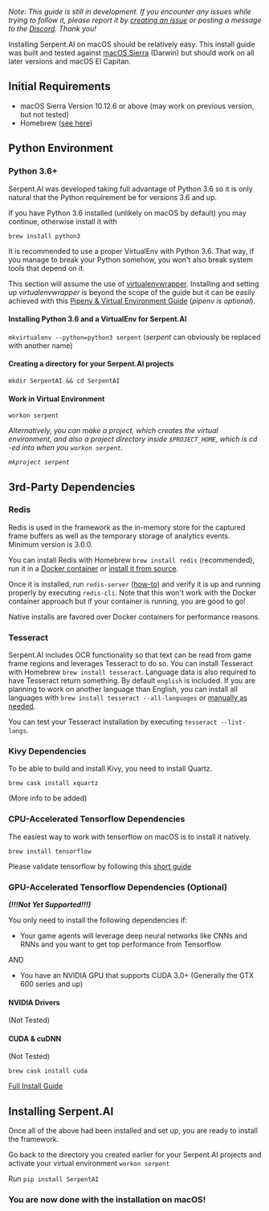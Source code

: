 _Note: This guide is still in development. If you encounter any issues while trying to follow it, please report it by [creating an issue](https://github.com/SerpentAI/Serpent/issues/new) or posting a message to the [Discord](https://discord.gg/9D5SuxH). Thank you!_

Installing Serpent.AI on macOS should be relatively easy. This install guide was built and tested against [macOS Sierra](https://apple.com/) (Darwin) but should work on all later versions and macOS El Capitan.

## Initial Requirements

* macOS Sierra Version 10.12.6 or above (may work on previous version, but not tested)
* Homebrew ([see here](https://brew.sh/))

## Python Environment

### Python 3.6+

Serpent.AI was developed taking full advantage of Python 3.6 so it is only natural that the Python requirement be for versions 3.6 and up.

If you have Python 3.6 installed (unlikely on macOS by default) you may continue, otherwise install it with

`brew install python3`

It is recommended to use a proper VirtualEnv with Python 3.6. That way, if you manage to break your Python somehow, you won't also break system tools that depend on it.

This section will assume the use of [virtualenvwrapper](https://virtualenvwrapper.readthedocs.io/en/latest/index.html). Installing and setting up _virtualenvwrapper_ is beyond the scope of the guide but it can be easily achieved with this [Pipenv & Virtual Environment Guide](http://docs.python-guide.org/en/latest/dev/virtualenvs/#virtualenvironments-ref) (_pipenv is optional_).

#### Installing Python 3.6 and a VirtualEnv for Serpent.AI

`mkvirtualenv --python=python3 serpent` (_serpent_ can obviously be replaced with another name)

#### Creating a directory for your Serpent.AI projects

`mkdir SerpentAI && cd SerpentAI`

#### Work in Virtual Environment

`workon serpent`


_Alternatively, you can make a project, which creates the virtual environment, and also a project directory inside `$PROJECT_HOME`, which is cd -ed into when you `workon serpent`._

_`mkproject serpent`_

## 3rd-Party Dependencies

### Redis

Redis is used in the framework as the in-memory store for the captured frame buffers as well as the temporary storage of analytics events. Minimum version is 3.0.0.

You can install Redis with Homebrew `brew install redis` (recommended), run it in a [Docker container](https://hub.docker.com/_/redis/) or [install it from source](https://redis.io/download).

Once it is installed, run `redis-server` ([how-to](https://medium.com/@petehouston/install-and-config-redis-on-mac-os-x-via-homebrew-eb8df9a4f298)) and verify it is up and running properly by executing `redis-cli`. Note that this won't work with the Docker container approach but if your container is running, you are good to go!

Native installs are favored over Docker containers for performance reasons.

### Tesseract

Serpent.AI includes OCR functionality so that text can be read from game frame regions and leverages Tesseract to do so. You can install Tesseract with Homebrew `brew install tesseract`. Language data is also required to have Tesseract return something. By default `english` is included. If you are planning to work on another language than English, you can install all languages with `brew install tesseract --all-languages` or [manually as needed](https://blog.philippklaus.de/2011/01/chinese-ocr/).

You can test your Tesseract installation by executing `tesseract --list-langs`.

### Kivy Dependencies

To be able to build and install Kivy, you need to install Quartz.

`brew cask install xquartz`

(More info to be added)

### CPU-Accelerated Tensorflow Dependencies

The easiest way to work with tensorflow on macOS is to install it natively.

`brew install tensorflow`

Please validate tensorflow by following this [short guide](https://www.tensorflow.org/install/install_mac#ValidateYourInstallation) 

### GPU-Accelerated Tensorflow Dependencies (Optional)
_**(!!!Not Yet Supported!!!)**_

You only need to install the following dependencies if:

* Your game agents will leverage deep neural networks like CNNs and RNNs and you want to get top performance from Tensorflow

AND

* You have an NVIDIA GPU that supports CUDA 3.0+ (Generally the GTX 600 series and up)

#### NVIDIA Drivers

(Not Tested)

#### CUDA & cuDNN

(Not Tested)

`brew cask install cuda`

[Full Install Guide](https://gist.github.com/Mistobaan/dd32287eeb6859c6668d)

## Installing Serpent.AI

Once all of the above had been installed and set up, you are ready to install the framework.

Go back to the directory you created earlier for your Serpent.AI projects and activate your virtual environment
`workon serpent`

Run `pip install SerpentAI`

### You are now done with the installation on macOS!
